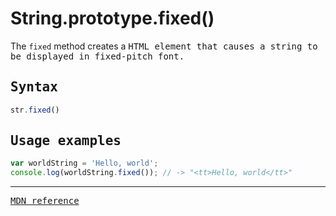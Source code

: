 # String.prototype.fixed()

The `fixed` method creates a <tt> HTML element that causes a string to be displayed in fixed-pitch font.
  
## Syntax

```js
str.fixed()
```

## Usage examples

```js
var worldString = 'Hello, world';
console.log(worldString.fixed()); // -> "<tt>Hello, world</tt>"
```

---

[MDN reference](https://developer.mozilla.org/en-US/docs/Web/JavaScript/Reference/Global_Objects/String/fixed)
